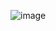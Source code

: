![image](https://github.com/guilhermepereira2917/bolosdamari/assets/57549218/718a0e58-d80c-433d-b6e4-06de472893c5)
